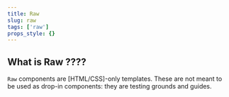 ```yaml
---
title: Raw
slug: raw
tags: ['raw']
props_style: {}
---
```


## What is Raw ????

`Raw` components are [HTML/CSS]-only templates. These are not meant to be used as drop-in components: they are testing grounds and guides.
